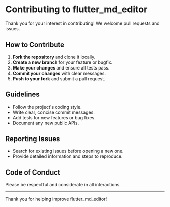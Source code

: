 # Contributing to flutter_md_editor

Thank you for your interest in contributing! We welcome pull requests and issues.

## How to Contribute

1. **Fork the repository** and clone it locally.
2. **Create a new branch** for your feature or bugfix.
3. **Make your changes** and ensure all tests pass.
4. **Commit your changes** with clear messages.
5. **Push to your fork** and submit a pull request.

## Guidelines

- Follow the project's coding style.
- Write clear, concise commit messages.
- Add tests for new features or bug fixes.
- Document any new public APIs.

## Reporting Issues

- Search for existing issues before opening a new one.
- Provide detailed information and steps to reproduce.

## Code of Conduct

Please be respectful and considerate in all interactions.

---

Thank you for helping improve flutter_md_editor!
